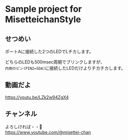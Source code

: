 # Sample project for MisetteichanStyle

## せつめい

ポートAに接続した2つのLEDでLチカします。

どちらのLEDも500msec周期でブリンクしますが、  
```内側のピン(PIN2=SDA)```に接続したLEDだけよりチカチカします。

## 動画だよ

https://youtu.be/LZk2w94ZgX4

## チャンネル

よろしければ・・🙇  
https://www.youtube.com/@misettei-chan
